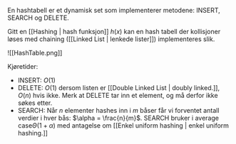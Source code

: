 En hashtabell er et dynamisk set som implementerer metodene:
INSERT, SEARCH og DELETE.

Gitt en [[Hashing | hash funksjon]] $h(x)$ kan en hash tabell der kollisjoner løses med chaining ([[Linked List | lenkede lister]]) implementeres slik.

![[HashTable.png]]

Kjøretider:
-	INSERT: $O(1)$
-	DELETE: $O(1)$ dersom listen er [[Double Linked List | doubly linked.]], $O(n)$ hvis ikke. Merk at DELETE tar inn et element, og må derfor ikke søkes etter. 
-	SEARCH: Når $n$ elementer hashes inn i $m$ båser får vi forventet antall verdier i hver bås: $\alpha = \frac{n}{m}$. SEARCH bruker i average case$\Theta(1 + \alpha)$ med antagelse om [[Enkel uniform hashing | enkel uniform hashing.]]